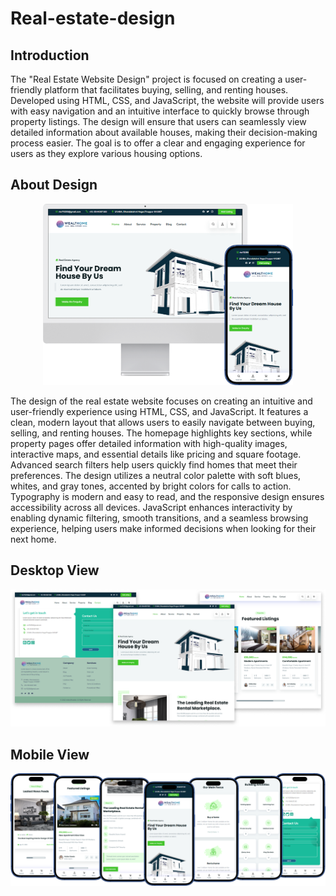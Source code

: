 # Real-estate-design

<h2>Introduction</h2>
<p>The "Real Estate Website Design" project is focused on creating a user-friendly platform that facilitates buying, selling, and renting houses. Developed using HTML, CSS, and JavaScript, the website will provide users with easy navigation and an intuitive interface to quickly browse through property listings. The design will ensure that users can seamlessly view detailed information about available houses, making their decision-making process easier. The goal is to offer a clear and engaging experience for users as they explore various housing options.</p>

<h2>About Design</h2>
<p align="center">
  <img src="phone and desktop.png" width=400px />
</p>
<p>The design of the real estate website focuses on creating an intuitive and user-friendly experience using HTML, CSS, and JavaScript. It features a clean, modern layout that allows users to easily navigate between buying, selling, and renting houses. The homepage highlights key sections, while property pages offer detailed information with high-quality images, interactive maps, and essential details like pricing and square footage. Advanced search filters help users quickly find homes that meet their preferences. The design utilizes a neutral color palette with soft blues, whites, and gray tones, accented by bright colors for calls to action. Typography is modern and easy to read, and the responsive design ensures accessibility across all devices. JavaScript enhances interactivity by enabling dynamic filtering, smooth transitions, and a seamless browsing experience, helping users make informed decisions when looking for their next home.</p>

<h2>Desktop View</h2>
<p align="center">
  <img src="desktop view.png" width=800px />
</p>

<h2>Mobile View</h2>
<p align="center">
  <img src="phone view.png" width=800px />
</p>
